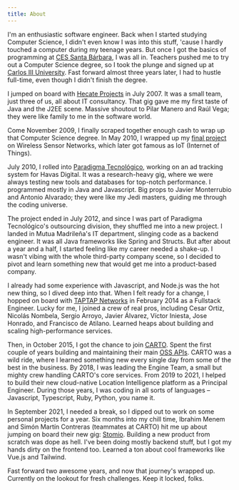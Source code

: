 ```yaml
---
title: About
---
```


I'm an enthusiastic software engineer. Back when I started studying Computer Science, I didn't even know I was into this stuff, 'cause I hardly touched a computer during my teenage years. But once I got the basics of programming at [CES Santa Bárbara](https://www.centrosantabarbara.es/), I was all in. Teachers pushed me to try out a Computer Science degree, so I took the plunge and signed up at [Carlos III University](https://www.uc3m.es/). Fast forward almost three years later, I had to hustle full-time, even though I didn't finish the degree.

I jumped on board with [Hecate Projects](https://www.linkedin.com/company/h-cate-proyectos-s-l-/) in July 2007. It was a small team, just three of us, all about IT consultancy. That gig gave me my first taste of Java and the J2EE scene. Massive shoutout to Pilar Manero and Raúl Vega; they were like family to me in the software world.

Come November 2009, I finally scraped together enough cash to wrap up that Computer Science degree. In May 2010, I wrapped up my [final project](https://e-archivo.uc3m.es/handle/10016/10654) on Wireless Sensor Networks, which later got famous as IoT (Internet of Things).

July 2010, I rolled into [Paradigma Tecnológico](https://www.paradigmadigital.com/), working on an ad tracking system for Havas Digital. It was a research-heavy gig, where we were always testing new tools and databases for top-notch performance. I programmed mostly in Java and Javascript. Big props to Javier Monterrubio and Antonio Alvarado; they were like my Jedi masters, guiding me through the coding universe.

The project ended in July 2012, and since I was part of Paradigma Tecnológico's outsourcing division, they shuffled me into a new project. I landed in Mutua Madrileña's IT department, slinging code as a backend engineer. It was all Java frameworks like Spring and Structs. But after about a year and a half, I started feeling like my career needed a shake-up. I wasn't vibing with the whole third-party company scene, so I decided to pivot and learn something new that would get me into a product-based company.

I already had some experience with Javascript, and Node.js was the hot new thing, so I dived deep into that. When I felt ready for a change, I hopped on board with [TAPTAP Networks](https://www.taptapnetworks.com/) in February 2014 as a Fullstack Engineer. Lucky for me, I joined a crew of real pros, including Cesar Ortiz, Nicolás Nombela, Sergio Arroyo, Javier Álvarez, Víctor Iniesta, Jose Honrado, and Francisco de Atilano. Learned heaps about building and scaling high-performance services.

Then, in October 2015, I got the chance to join [CARTO](https://carto.com/). Spent the first couple of years building and maintaining their main [OSS APIs](https://github.com/CartoDB). CARTO was a wild ride, where I learned something new every single day from some of the best in the business. By 2018, I was leading the Engine Team, a small but mighty crew handling CARTO's core services. From 2019 to 2021, I helped to build their new cloud-native Location Intelligence platform as a Principal Engineer. During those years, I was coding in all sorts of languages – Javascript, Typescript, Ruby, Python, you name it.

In September 2021, I needed a break, so I dipped out to work on some personal projects for a year. Six months into my chill time, Ibrahim Menem and Simón Martín Contreras (teammates at CARTO) hit me up about jumping on board their new gig: [Stomio](https://stomio.io/). Building a new product from scratch was dope as hell. I've been doing mostly backend stuff, but I got my hands dirty on the frontend too. Learned a ton about cool frameworks like Vue.js and Tailwind.

Fast forward two awesome years, and now that journey's wrapped up. Currently on the lookout for fresh challenges. Keep it locked, folks.